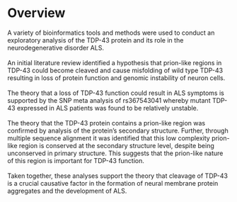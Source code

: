 # Overview 
A variety of bioinformatics tools and methods were used to conduct an exploratory analysis of the TDP-43 protein and its role in the neurodegenerative disorder ALS.
<br/><br/>
An initial literature review identified a hypothesis that prion-like regions in TDP-43 could become cleaved and
cause misfolding of wild type TDP-43 resulting in loss of protein function and genomic instability of neuron
cells.
<br/><br/>
The theory that a loss of TDP-43 function could result in ALS symptoms is supported by the SNP meta analysis
of rs367543041 whereby mutant TDP-43 expressed in ALS patients was found to be relatively unstable.
<br/><br/>
The theory that the TDP-43 protein contains a prion-like region was confirmed by analysis of the protein’s
secondary structure. Further, through multiple sequence alignment it was identified that this low complexity
prion-like region is conserved at the secondary structure level, despite being unconserved in primary structure.
This suggests that the prion-like nature of this region is important for TDP-43 function.
<br/><br/>
Taken together, these analyses support the theory that cleavage of TDP-43 is a crucial causative factor in the
formation of neural membrane protein aggregates and the development of ALS.